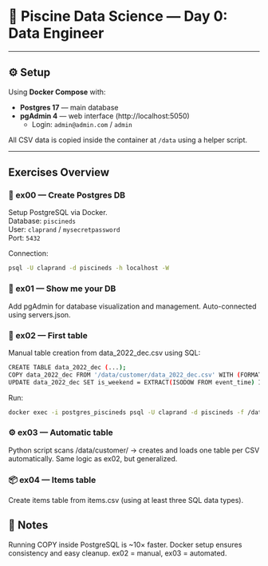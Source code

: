 # 🧠 Piscine Data Science — Day 0: Data Engineer

---

## ⚙️ Setup

Using **Docker Compose** with:

- **Postgres 17** — main database
- **pgAdmin 4** — web interface (http://localhost:5050)
  - Login: `admin@admin.com` / `admin`

All CSV data is copied inside the container at `/data` using a helper script.

---

## Exercises Overview

### 🧱 ex00 — Create Postgres DB

Setup PostgreSQL via Docker.  
Database: `piscineds`  
User: `claprand` / `mysecretpassword`  
Port: `5432`

Connection:

```bash
psql -U claprand -d piscineds -h localhost -W
```

### 🧭 ex01 — Show me your DB

Add pgAdmin for database visualization and management.
Auto-connected using servers.json.

### 💾 ex02 — First table

Manual table creation from data_2022_dec.csv using SQL:

```bash
CREATE TABLE data_2022_dec (...);
COPY data_2022_dec FROM '/data/customer/data_2022_dec.csv' WITH (FORMAT csv, HEADER true);
UPDATE data_2022_dec SET is_weekend = EXTRACT(ISODOW FROM event_time) IN (6,7);
```

Run:

```bash
docker exec -i postgres_piscineds psql -U claprand -d piscineds -f /data/table.sql
```

### ⚙️ ex03 — Automatic table

Python script scans /data/customer/
→ creates and loads one table per CSV automatically.
Same logic as ex02, but generalized.

### 📦 ex04 — Items table

Create items table from items.csv
(using at least three SQL data types).

## 🧠 Notes

Running COPY inside PostgreSQL is ~10× faster.
Docker setup ensures consistency and easy cleanup.
ex02 = manual, ex03 = automated.
